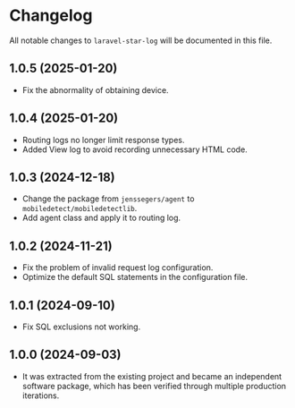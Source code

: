 # Changelog

All notable changes to `laravel-star-log` will be documented in this file.

## 1.0.5 (2025-01-20)

- Fix the abnormality of obtaining device.

## 1.0.4 (2025-01-20)

- Routing logs no longer limit response types.
- Added View log to avoid recording unnecessary HTML code.

## 1.0.3 (2024-12-18)

- Change the package from `jenssegers/agent` to `mobiledetect/mobiledetectlib`.
- Add agent class and apply it to routing log.

## 1.0.2 (2024-11-21)

- Fix the problem of invalid request log configuration.
- Optimize the default SQL statements in the configuration file.

## 1.0.1 (2024-09-10)

- Fix SQL exclusions not working.

## 1.0.0 (2024-09-03)

- It was extracted from the existing project and became an independent software package, which has been verified through multiple production iterations.
